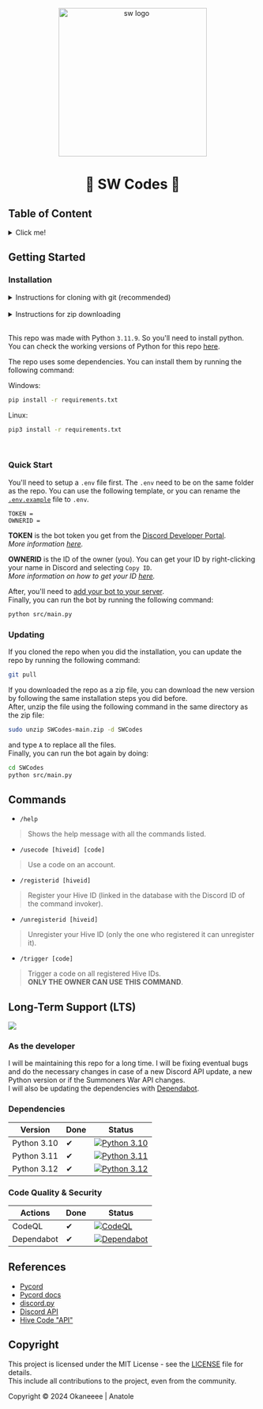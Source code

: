 <p align="center">
  <img src="https://upload.wikimedia.org/wikipedia/fr/c/c2/Summoners_War_Logo.png" width="300" alt="sw logo"></img>

  <h1 align="center">
    🔖 SW Codes 🔖
  </h1>
</p>

## Table of Content
<details>
  <summary> Click me! </summary>

  - [Getting Started](#getting-started)
    - [Installation](#installation)
    - [Quick Start](#quick-start)
    - [Updating](#updating)
  - [Commands](#commands)
  - [Long-Term Support (LTS)](#long-term-support-lts)
    - [As the developer](#as-the-developer)
    - [Dependencies](#dependencies)
    - [Code Quality & Security](#code-quality--security)
  - [References](#references)
  - [Copyrights](#copyrights)

</details>

## Getting Started
### Installation

<details>
  <summary> Instructions for cloning with git (recommended) </summary>

  - Open a terminal and navigate to the directory where you want to clone the repo.
  - Run the following commands:
    ```bash
    git clone https://github.com/Okaneeee/SWCodes.git
    cd SWCodes
    ```

</details>

<br>


<details>
  <summary> Instructions for zip downloading </summary>

  - Click on the green `Code` button and select `Download ZIP` or click [here](https://github.com/Okaneeee/SWCodes/archive/refs/heads/main.zip).
  - Extract the zip file to the directory where you want to clone the repo. Or in Linux:
    ```bash
    sudo apt-get install unzip
    sudo unzip SWCodes-main.zip -d SWCodes
    ```
  - Open a terminal in the folder where you extracted the zip file and run the following command:
    ```bash
    cd discord-chatbot
    ```

</details>

<br>

This repo was made with Python ``3.11.9``. So you'll need to install python. You can check the working versions of Python for this repo [here](#dependencies). <br>

The repo uses some dependencies. You can install them by running the following command:

Windows:
```bash
pip install -r requirements.txt
```

Linux:
```bash
pip3 install -r requirements.txt
```

<br>

### Quick Start
You'll need to setup a `.env` file first. The `.env` need to be on the same folder as the repo. You can use the following template, or you can rename the [`.env.example`](./.env.example) file to `.env`.

```env
TOKEN =
OWNERID = 
```

**TOKEN** is the bot token you get from the [Discord Developer Portal](https://discord.com/developers/applications). <br>
*More information [here](https://discord.com/developers/docs/getting-started#configuring-your-bot).* <br>

**OWNERID** is the ID of the owner (you). You can get your ID by right-clicking your name in Discord and selecting `Copy ID`. <br>
*More information on how to get your ID [here](https://support.discord.com/hc/en-us/articles/206346498).*
<br>

After, you'll need to [add your bot to your server](https://discord.com/developers/docs/getting-started#installing-your-app). <br>
Finally, you can run the bot by running the following command:

```bash
python src/main.py
```

### Updating
If you cloned the repo when you did the installation, you can update the repo by running the following command:

```bash
git pull
```

If you downloaded the repo as a zip file, you can download the new version by following the same installation steps you did before. <br>
After, unzip the file using the following command in the same directory as the zip file:

```bash
sudo unzip SWCodes-main.zip -d SWCodes
```
and type `A` to replace all the files. <br>
Finally, you can run the bot again by doing:

```bash
cd SWCodes
python src/main.py
```

## Commands
- `/help` 
> Shows the help message with all the commands listed.
- `/usecode [hiveid] [code]`
> Use a code on an account.
- `/registerid [hiveid]`
> Register your Hive ID (linked in the database with the Discord ID of the command invoker).
- `/unregisterid [hiveid]`
> Unregister your Hive ID (only the one who registered it can unregister it).
- `/trigger [code]`
> Trigger a code on all registered Hive IDs. <br>
> **ONLY THE OWNER CAN USE THIS COMMAND**.

## Long-Term Support (LTS)

<img src="https://img.shields.io/github/last-commit/Okaneeee/SWCodes">

### As the developer 
I will be maintaining this repo for a long time. I will be fixing eventual bugs and do the necessary changes in case of a new Discord API update, a new Python version or if the Summoners War API changes. <br>
I will also be updating the dependencies with [Dependabot](https://github.com/dependabot). <br>

### Dependencies
| Version             | Done | Status |
|-------------------------|------|--------|
| Python 3.10 | ✔ | [![Python 3.10](https://github.com/Okaneeee/SWCodes/actions/workflows/python310.yml/badge.svg)](https://github.com/Okaneeee/SWCodes/actions/workflows/python310.yml) |
| Python 3.11 | ✔ | [![Python 3.11](https://github.com/Okaneeee/SWCodes/actions/workflows/python311.yml/badge.svg)](https://github.com/Okaneeee/SWCodes/actions/workflows/python311.yml) |
| Python 3.12 | ✔ | [![Python 3.12](https://github.com/Okaneeee/SWCodes/actions/workflows/python312.yml/badge.svg)](https://github.com/Okaneeee/SWCodes/actions/workflows/python312.yml) |

### Code Quality & Security
| Actions             | Done | Status |
|-------------------------|------|--------|
| CodeQL | ✔ | [![CodeQL](https://github.com/Okaneeee/SWCodes/actions/workflows/codeql.yml/badge.svg)](https://github.com/Okaneeee/SWCodes/actions/workflows/codeql.yml) |
| Dependabot | ✔ | [![Dependabot](https://github.com/Okaneeee/SWCodes/actions/workflows/dependabot/dependabot-updates/badge.svg)](https://github.com/Okaneeee/SWCodes/actions/workflows/dependabot/dependabot-updates) |

## References
- [Pycord](https://pycord.dev)
- [Pycord docs](https://docs.pycord.dev/en/stable/)
- [discord.py](https://discordpy.readthedocs.io/en/stable/)
- [Discord API](https://discord.com/developers/docs/reference)
- [Hive Code "API"](https://event.withhive.com/ci/smon/evt_coupon)

## Copyright
This project is licensed under the MIT License - see the [LICENSE](./LICENSE) file for details. <br>
This include all contributions to the project, even from the community.

Copyright © 2024 Okaneeee | Anatole